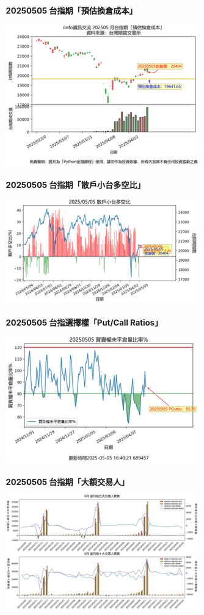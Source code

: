 ## 20250505 台指期「預估換倉成本」
![](images/txfcost.png)

## 20250505 台指期「散戶小台多空比」
![](images/bbiri.png)

## 20250505 台指選擇權「Put/Call Ratios」
![](images/pcratio.png)

## 20250505 台指期「大額交易人」
![](images/blocktrade.png)

